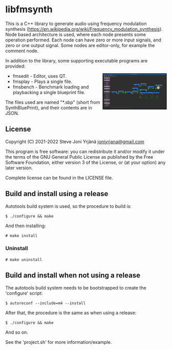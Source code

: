 # libfmsynth
This is a C++ library to generate audio using frequency modulation synthesis (https://en.wikipedia.org/wiki/Frequency_modulation_synthesis). Node based architecture is used, where each node presents some operation performed. Each node can have zero or more input signals, and zero or one output signal. Some nodes are editor-only, for example the comment node.

In addition to the library, some supporting executable programs are provided:
* fmsedit - Editor, uses QT. <img align="right" src="images/screenshot1.png" width="200px">
* fmsplay - Plays a single file.
* fmsbench - Benchmark loading and playbacking a single blueprint file.

The files used are named "*.sbp" (short from SynthBluePrint), and their contents are in JSON.


## License
Copyright (C) 2021-2022  Steve Joni Yrjänä <joniyrjana@gmail.com>

This program is free software: you can redistribute it and/or modify
it under the terms of the GNU General Public License as published by
the Free Software Foundation, either version 3 of the License, or
(at your option) any later version.

Complete license can be found in the LICENSE file.


## Build and install using a release
Autotools build system is used, so the procedure to build is:
```
$ ./configure && make
```
And then installing:
```
# make install
```
### Uninstall
```
# make uninstall
```


## Build and install when not using a release
The autotools build system needs to be bootstrapped to create the 'configure' script:
```
$ autoreconf --include=m4 --install
```
After that, the procedure is the same as when using a release:
```
$ ./configure && make
```
And so on.

See the 'project.sh' for more information/example.
